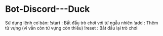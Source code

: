 # Bot-Discord---Duck
Sử dụng lệnh cơ bản:
!start : Bắt đầu trò chơi với từ ngẫu nhiên
!add : Thêm từ vựng (vì vẫn còn từ vựng còn thiếu)
!reset : Bắt đầu lại trò chơi
